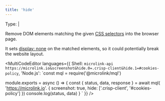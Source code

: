 ```yaml
---
title: 'hide'
--- 
```


Type: <TypeContainer><Type children='<string>'/> | <Type children='<string[]>'/></TypeContainer>

Remove DOM elements matching the given [CSS selectors](https://developer.mozilla.org/en-US/docs/Web/CSS/CSS_Selectors) into the browser page.

It sets [display: none](https://stackoverflow.com/a/133064/64949) on the matched elements, so it could potentially break the website layout.

<MultiCodeEditor languages={{
  Shell: `microlink-api https://microlink.io&screenshot&hide.0=.crisp-client&hide.1=#cookies-policy`,
  'Node.js': `const mql = require('@microlink/mql')
 
module.exports = async () => {
  const { status, data, response } = await mql(
    'https://microlink.io'. { 
      screenshot: true,
      hide: ['.crisp-client', '#cookies-policy']
  })
  console.log(status, data)
}
  `
  }} 
/>
